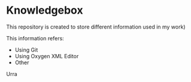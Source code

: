 # Knowledgebox
This repository is created to store different information used in my work)

This information refers:
* Using Git
* Using Oxygen XML Editor
* Other

Urra


